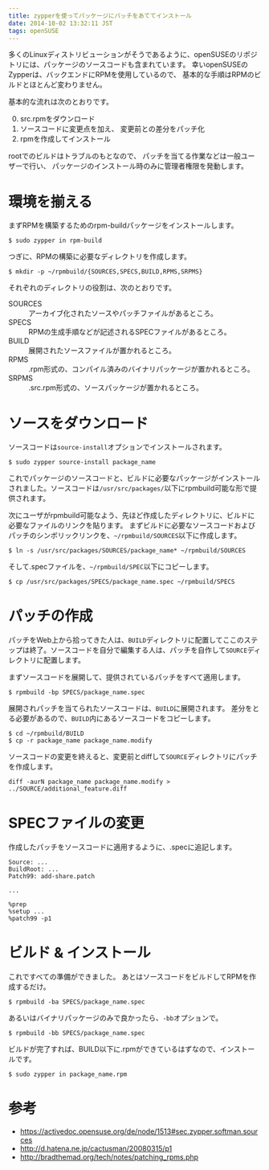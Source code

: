 ```yaml
---
title: zypperを使ってパッケージにパッチをあててインストール
date: 2014-10-02 13:32:11 JST
tags: openSUSE
---
```


多くのLinuxディストリビューションがそうであるように、openSUSEのリポジトリには、パッケージのソースコードも含まれています。
幸いopenSUSEのZypperは、バックエンドにRPMを使用しているので、
基本的な手順はRPMのビルドとほとんど変わりません。

基本的な流れは次のとおりです。

0. src\.rpmをダウンロード
1. ソースコードに変更点を加え、 変更前との差分をパッチ化
2. rpmを作成してインストール

rootでのビルドはトラブルのもとなので、
パッチを当てる作業などは一般ユーザーで行い、
パッケージのインストール時のみに管理者権限を発動します。

# 環境を揃える

まずRPMを構築するためのrpm\-buildパッケージをインストールします。

```
$ sudo zypper in rpm-build
```

つぎに、RPMの構築に必要なディレクトリを作成します。

```
$ mkdir -p ~/rpmbuild/{SOURCES,SPECS,BUILD,RPMS,SRPMS}
```

それぞれのディレクトリの役割は、次のとおりです。

<dl>
<dt>SOURCES</dt>
<dd>アーカイブ化されたソースやパッチファイルがあるところ。</dd>
<dt>SPECS</dt>  <dd>RPMの生成手順などが記述されるSPECファイルがあるところ。</dd>
<dt>BUILD</dt>  <dd>展開されたソースファイルが置かれるところ。</dd>
<dt>RPMS</dt>   <dd>.rpm形式の、コンパイル済みのバイナリパッケージが置かれるところ。</dd>
<dt>SRPMS</dt>  <dd>.src.rpm形式の、ソースパッケージが置かれるところ。</dd>
</dl>

# ソースをダウンロード

ソースコードは`source-install`オプションでインストールされます。

```
$ sudo zypper source-install package_name
```

これでパッケージのソースコードと、ビルドに必要なパッケージがインストールされました。ソースコードは`/usr/src/packages/`以下にrpmbuild可能な形で提供されます。

次にユーザがrpmbuild可能なよう、先ほど作成したディレクトリに、ビルドに必要なファイルのリンクを貼ります。
まずビルドに必要なソースコードおよびパッチのシンボリックリンクを、`~/rpmbuild/SOURCES`以下に作成します。

```
$ ln -s /usr/src/packages/SOURCES/package_name* ~/rpmbuild/SOURCES
```

そして\.specファイルを、`~/rpmbuild/SPEC`以下にコピーします。

```
$ cp /usr/src/packages/SPECS/package_name.spec ~/rpmbuild/SPECS
```

# パッチの作成

パッチをWeb上から拾ってきた人は、`BUILD`ディレクトリに配置してここのステップは終了。ソースコードを自分で編集する人は、パッチを自作して`SOURCE`ディレクトリに配置します。

まずソースコードを展開して、提供されているパッチをすべて適用します。

```
$ rpmbuild -bp SPECS/package_name.spec
```

展開されパッチを当てられたソースコードは、`BUILD`に展開されます。
差分をとる必要があるので、`BUILD`内にあるソースコードをコピーします。

```
$ cd ~/rpmbuild/BUILD
$ cp -r package_name package_name.modify
```

ソースコードの変更を終えると、変更前とdiffして`SOURCE`ディレクトリにパッチを作成します。

```
diff -aurN package_name package_name.modify > ../SOURCE/additional_feature.diff
```

# SPECファイルの変更

作成したパッチをソースコードに適用するように、\.specに追記します。

```
Source: ...
BuildRoot: ...
Patch99: add-share.patch

...

%prep
%setup ...
%patch99 -p1
```

# ビルド & インストール

これですべての準備ができました。
あとはソースコードをビルドしてRPMを作成するだけ。

```
$ rpmbuild -ba SPECS/package_name.spec
```

あるいはバイナリパッケージのみで良かったら、`-bb`オプションで。

```
$ rpmbuild -bb SPECS/package_name.spec
```

ビルドが完了すれば、BUILD以下に\.rpmができているはずなので、インストールです。

```
$ sudo zypper in package_name.rpm
```

# 参考

- [https://activedoc\.opensuse\.org/de/node/1513\#sec\.zypper\.softman\.sources](https://activedoc.opensuse.org/de/node/1513#sec.zypper.softman.sources)
- [http://d\.hatena\.ne\.jp/cactusman/20080315/p1](http://d.hatena.ne.jp/cactusman/20080315/p1)
- [http://bradthemad\.org/tech/notes/patching\_rpms\.php](http://bradthemad.org/tech/notes/patching_rpms.php)

